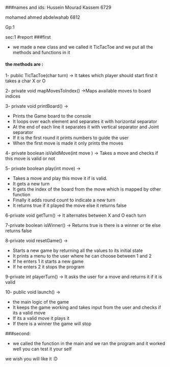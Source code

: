 ###names and ids:
Hussein Mourad Kassem 6729

mohamed ahmed abdelwahab 6812

Gp:1

sec:1
#report 
###first
- we made a new class and we called it TicTacToe and we put all the methods and functions in it 

#### the methods are :
1-    public TicTacToe(char turn) -> It takes which player should start first it takes a char X or O

2-    private void mapMovesToIndex() ->Maps available moves to board indices

3-  private void printBoard() ->     
* Prints the Game board to the console
* It loops over each element and separates it with horizontal separator
* At the end of each line it separates it with vertical separator and Joint separator
* If it is the first round it prints numbers to guide the user
* When the first move is made it only prints the moves
 
4-  private boolean isValidMove(int move ) ->  Takes a move and checks if this move is valid or not


 5- private boolean play(int move) ->
* Takes a move and play this move it if is valid.
* It gets a new turn
* It gets the index of the board from the move which is mapped by other function
* Finally it adds round count to indicate a new turn
* It returns true if it played the move else it returns false

6-private void getTurn()  ->  It alternates between X and O each turn

7-private boolean isWinner()  -> Returns true is there is a winner or tie else returns false

8-private void resetGame() ->
* Starts a new game by returning all the values to its initial state  
* It prints a menu to the user where he can choose between 1 and 2
* If he enters 1 it starts a new game
* If he enters 2 it stops the program

9-private int playerTurn() -> It asks the user for a move and returns it if it is valid


10-  public void launch() ->
* the main logic of the game
* It keeps the game working and takes input from the user and checks if its a valid move
* If its a valid move it plays it
* If there is a winner the game will stop

###second:
- we called the function in the main and we ran the program and it worked well you can test it your self 

we wish you will like it :D




